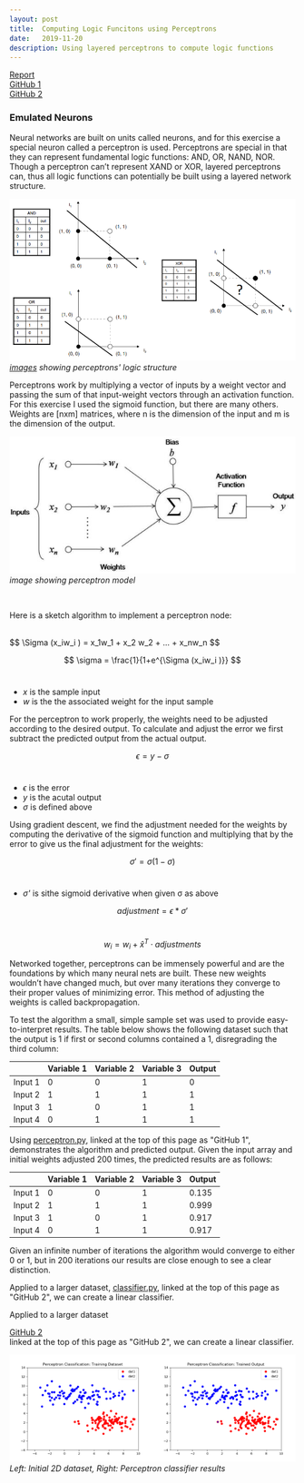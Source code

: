 ```yaml
---
layout: post
title:  Computing Logic Funcitons using Perceptrons
date:   2019-11-20
description: Using layered perceptrons to compute logic functions
---
```

<p>
  <a href=""></a><div class=""></div>
  <a href="https://github.com/alexanderhay2020/alexanderhay2020.github.io/blob/master/assets/pdf/perceptron.pdf"><div class="color-button">Report</div></a>
  <a href="https://github.com/alexanderhay2020/alexanderhay2020.github.io/blob/master/assets/py/perceptron.py"><div class="color-button">GitHub 1</div></a>
  <a href="https://github.com/alexanderhay2020/alexanderhay2020.github.io/blob/master/assets/py/classifier.py"><div class="color-button">GitHub 2</div></a>
</p>

### Emulated Neurons
Neural networks are built on units called neurons, and for this exercise a special neuron called a perceptron is used.
Perceptrons are special in that they can represent fundamental logic functions: AND, OR, NAND, NOR. Though
a perceptron can’t represent XAND or XOR, layered perceptrons can, thus all logic functions can potentially be
built using a layered network structure.

<p>
    <img src="/assets/img/nn_01.png" width="511" height="286" alt/>
    <br>
    <a href="https://medium.com/@lucaspereira0612/solving-xor-with-a-single-perceptron-34539f395182"><em>images</em></a><em> showing perceptrons' logic structure</em>
</p>

Perceptrons work by multiplying a vector of inputs by a weight vector and passing the sum of that input-weight vectors through an activation function. For this exercise I used the sigmoid function, but there are many others. Weights are [nxm] matrices, where n is the dimension of the input and m is the dimension of the output.
<p>
    <img src="/assets/img/nn_02.png" alt/>
    <br>
    <!-- <a href="https://missinglink.ai/guides/neural-network-concepts/neural-network-bias-bias-neuron-overfitting-underfitting/"><em>image</em></a> -->
    <em> image showing perceptron model</em>
</p>

<br>

Here is a sketch algorithm to implement a perceptron node:

<br>
$$
\Sigma (x_iw_i ) = x_1w_1 + x_2 w_2 + ... + x_nw_n
$$

$$
\sigma = \frac{1}{1+e^{\Sigma (x_iw_i )}}
$$
<br>

* *x* is the sample input
* *w* is the the associated weight for the input sample

For the perceptron to work properly, the weights need to be adjusted according to the desired output. To calculate and adjust the error we first subtract the predicted output from the actual output.

$$
\epsilon=y-\sigma
$$
<br>

* *ϵ* is the error
* *y* is the acutal output
* *σ* is defined above

Using gradient descent, we find the adjustment needed for the weights by computing the derivative of the sigmoid function and multiplying that by the error to give us the final adjustment for the weights:

$$
\sigma' = \sigma (1- \sigma)
$$
<br>

* *σ'* is sithe sigmoid derivative when given σ as above

$$
adjustment = \epsilon*\sigma'
$$
<br>

$$
w_i=w_i+ \hat{x}^T \cdot adjustments
$$

Networked together, perceptrons can be immensely powerful and are the foundations by which many neural nets are built. These new weights wouldn’t have changed much, but over many iterations they converge to their proper values of minimizing error. This method of adjusting the weights is called backpropagation.

To test the algorithm a small, simple sample set was used to provide easy-to-interpret results. The table below
shows the following dataset such that the output is 1 if first or second columns contained a 1, disregrading the third column:

|         | Variable 1 | Variable 2 | Variable 3 | Output |
|---------|------------|------------|------------|--------|
| Input 1 | 0          | 0          | 1          | 0      |
| Input 2 | 1          | 1          | 1          | 1      |
| Input 3 | 1          | 0          | 1          | 1      |
| Input 4 | 0          | 1          | 1          | 1      |

Using [perceptron.py](https://github.com/alexanderhay2020/alexanderhay2020.github.io/blob/master/assets/py/perceptron.py), linked at the top of this page as "GitHub 1", demonstrates the algorithm and predicted output. Given the input array and initial weights adjusted
200​ times, the predicted results are as follows:

|         | Variable 1 | Variable 2 | Variable 3 | Output |
|---------|------------|------------|------------|--------|
| Input 1 | 0          | 0          | 1          | 0.135  |
| Input 2 | 1          | 1          | 1          | 0.999  |
| Input 3 | 1          | 0          | 1          | 0.917  |
| Input 4 | 0          | 1          | 1          | 0.917  |

Given an infinite number of iterations the algorithm would converge to either 0 or 1, but in 200 iterations our results are close enough to see a clear distinction.

Applied to a larger dataset, [classifier.py](https://github.com/alexanderhay2020/alexanderhay2020.github.io/blob/master/assets/py/classifier.py), linked at the top of this page as "GitHub 2", we can create a linear classifier.

Applied to a larger dataset <a href="https://github.com/alexanderhay2020/alexanderhay2020.github.io/blob/master/assets/py/classifier.py"><div class="color-button">GitHub 2</div></a>linked at the top of this page as "GitHub 2", we can create a linear classifier.

<p>
    <img src="/assets/img/Figure_2-1.png" width="50%;" height="50%;" alt/><img src="/assets/img/Figure_2-2.png" width="50%;" height="50%;" alt/>
    <br>
    <em>Left: Initial 2D dataset, Right: Perceptron classifier results</em>
</p>
